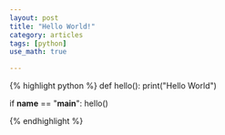 ```yaml
---
layout: post
title: "Hello World!"
category: articles
tags: [python]
use_math: true

---
```


{% highlight python %}
def hello():
  print("Hello World")

if __name__ == "__main__":
  hello()

{% endhighlight %}

